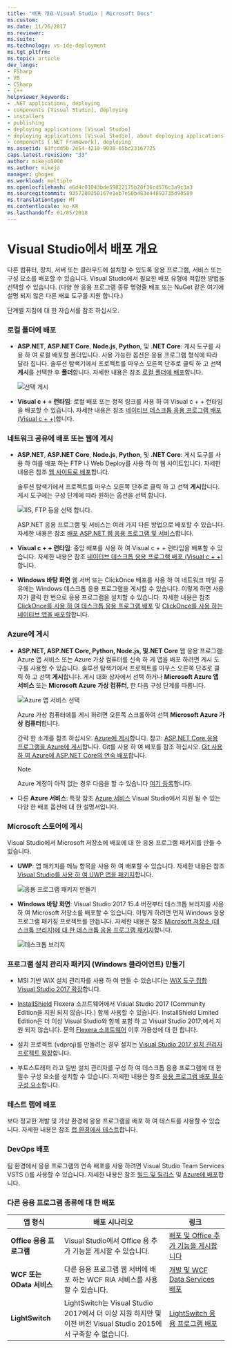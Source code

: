 ```yaml
---
title: "배포 개요-Visual Studio | Microsoft Docs"
ms.custom: 
ms.date: 11/26/2017
ms.reviewer: 
ms.suite: 
ms.technology: vs-ide-deployment
ms.tgt_pltfrm: 
ms.topic: article
dev_langs:
- FSharp
- VB
- CSharp
- C++
helpviewer_keywords:
- .NET applications, deploying
- components [Visual Studio], deploying
- installers
- publishing
- deploying applications [Visual Studio]
- deploying applications [Visual Studio], about deploying applications
- components [.NET Framework], deploying
ms.assetid: 63fcdd5b-2e54-4210-9038-65bc23167725
caps.latest.revision: "33"
author: mikejo5000
ms.author: mikejo
manager: ghogen
ms.workload: multiple
ms.openlocfilehash: e6d4c01043bde59822175b20f36cd576c3a9c3a3
ms.sourcegitcommit: 9357209350167e1eb7e50b483e44893735d90589
ms.translationtype: MT
ms.contentlocale: ko-KR
ms.lasthandoff: 01/05/2018
---
```

# <a name="deployment-overview-in-visual-studio"></a>Visual Studio에서 배포 개요

다른 컴퓨터, 장치, 서버 또는 클라우드에 설치할 수 있도록 응용 프로그램, 서비스 또는 구성 요소를 배포할 수 있습니다. Visual Studio에서 필요한 배포 유형에 적합한 방법을 선택할 수 있습니다. (다양 한 응용 프로그램 종류 명령줄 배포 또는 NuGet 같은 여기에 설명 되지 않은 다른 배포 도구를 지원 합니다.)

단계별 지침에 대 한 자습서를 참조 하십시오.

### <a name="deploy-to-local-folder"></a>로컬 폴더에 배포

- **ASP.NET**, **ASP.NET Core**, **Node.js**, **Python**, 및 **.NET Core**: 게시 도구를 사용 하 여 로컬 배포할 폴더입니다. 사용 가능한 옵션은 응용 프로그램 형식에 따라 달라 집니다. 솔루션 탐색기에서 프로젝트를 마우스 오른쪽 단추로 클릭 하 고 선택 **게시**를 선택한 후 **폴더**합니다. 자세한 내용은 참조 [로컬 폴더에 배포](quickstart-deploy-to-local-folder.md)합니다.

    ![선택 게시](../deployment/media/quickstart-publish.png)

- **Visual c + + 런타임**: 로컬 배포 또는 정적 링크를 사용 하 여 Visual c + + 런타임을 배포할 수 있습니다. 자세한 내용은 참조 [네이티브 데스크톱 응용 프로그램 배포 (Visual c + +)](/cpp/ide/deploying-native-desktop-applications-visual-cpp)합니다. 

### <a name="publish-to-web-or-deploy-to-network-share"></a>네트워크 공유에 배포 또는 웹에 게시

- **ASP.NET**, **ASP.NET Core**, **Node.js**, **Python**, 및 **.NET Core**: 게시 도구를 사용 하 여를 배포 하는 FTP 나 Web Deploy를 사용 하 여 웹 사이트입니다. 자세한 내용은 참조 [웹 사이트로 배포](quickstart-deploy-to-a-web-site.md)합니다.

    솔루션 탐색기에서 프로젝트를 마우스 오른쪽 단추로 클릭 하 고 선택 **게시**합니다. 게시 도구에는 구성 단계에 따라 원하는 옵션을 선택 합니다.

    ![IIS, FTP 등을 선택 합니다.](../deployment/media/quickstart-publish-iis-ftp.png)

    ASP.NET 응용 프로그램 및 서비스는 여러 가지 다른 방법으로 배포할 수 있습니다. 자세한 내용은 참조 [배포 ASP.NET 웹 응용 프로그램 및 서비스](http://www.asp.net/aspnet/overview/deployment)합니다.

- **Visual c + + 런타임**: 중앙 배포를 사용 하 여 Visual c + + 런타임을 배포할 수 있습니다. 자세한 내용은 참조 [네이티브 데스크톱 응용 프로그램 배포 (Visual c + +)](/cpp/ide/deploying-native-desktop-applications-visual-cpp)합니다. 

- **Windows 바탕 화면** 웹 서버 또는 ClickOnce 배포를 사용 하 여 네트워크 파일 공유에는 Windows 데스크톱 응용 프로그램을 게시할 수 있습니다. 이렇게 하면 사용자가 클릭 한 번으로 응용 프로그램을 설치할 수 있습니다. 자세한 내용은 참조 [ClickOnce를 사용 하 여 데스크톱 응용 프로그램 배포](how-to-publish-a-clickonce-application-using-the-publish-wizard.md) 및 [ClickOnce를 사용 하는 네이티브 앱을 배포할](/cpp/ide/clickonce-deployment-for-visual-cpp-applications)합니다.

### <a name="publish-to-azure"></a>Azure에 게시

- **ASP.NET, ASP.NET Core, Python, Node.js, 및.NET Core** 웹 응용 프로그램: Azure 앱 서비스 또는 Azure 가상 컴퓨터를 신속 하 게 앱을 배포 하려면 게시 도구를 사용할 수 있습니다. 솔루션 탐색기에서 프로젝트를 마우스 오른쪽 단추로 클릭 하 고 선택 **게시**합니다. 게시 대화 상자에서 선택 하거나 **Microsoft Azure 앱 서비스** 또는 **Microsoft Azure 가상 컴퓨터**, 한 다음 구성 단계를 따릅니다.

    ![Azure 앱 서비스 선택](../deployment/media/quickstart-publish-azure.png "Azure 앱 서비스 선택")

    Azure 가상 컴퓨터에를 게시 하려면 오른쪽 스크롤하여 선택 **Microsoft Azure 가상 컴퓨터**합니다.

    간략 한 소개를 참조 하십시오. [Azure에 게시](quickstart-deploy-to-azure.md)합니다. 참고: [ASP.NET Core 응용 프로그램을 Azure에 게시](/aspnet/core/tutorials/publish-to-azure-webapp-using-vs)합니다. Git를 사용 하 여 배포를 참조 하십시오. [Git 사용 하 여 Azure에 ASP.NET Core의 연속 배포](/aspnet/core/publishing/azure-continuous-deployment)합니다.

    > [!NOTE]
    > Azure 계정이 아직 없는 경우 다음을 할 수 있습니다 [여기 등록](https://azure.microsoft.com/free/?ref=microsoft.com&utm_source=microsoft.com&utm_medium=doc&utm_campaign=visualstudio)합니다.

- 다른 **Azure 서비스**: 특정 참조 [Azure 서비스](/azure/#pivot=products) Visual Studio에서 지원 될 수 있는 다양 한 배포 옵션에 대 한 설명서입니다.

### <a name="publish-to-microsoft-store"></a>Microsoft 스토어에 게시

Visual Studio에서 Microsoft 저장소에 배포에 대 한 응용 프로그램 패키지를 만들 수 있습니다.

- **UWP**: 앱 패키지를 메뉴 항목을 사용 하 여 배포할 수 있습니다. 자세한 내용은 참조 [Visual Studio를 사용 하 여 UWP 앱을 패키지](/windows/uwp/packaging/packaging-uwp-apps)합니다.

    ![응용 프로그램 패키지 만들기](../deployment/media/feature-tour-create-app-package.jpg)

- **Windows 바탕 화면**: Visual Studio 2017 15.4 버전부터 데스크톱 브리지를 사용 하 여 Microsoft 저장소를 배포할 수 있습니다. 이렇게 하려면 먼저 Windows 응용 프로그램 패키징 프로젝트를 만듭니다. 자세한 내용은 참조 [Microsoft 저장소 (데스크톱 브리지)에 대 한 데스크톱 응용 프로그램 패키지](/windows/uwp/porting/desktop-to-uwp-packaging-dot-net)합니다.

    ![데스크톱 브리지](../deployment/media/feature-tour-desktop-bridge.png)

### <a name="create-an-installer-package-windows-client"></a>프로그램 설치 관리자 패키지 (Windows 클라이언트) 만들기

- MSI 기반 WiX 설치 관리자를 사용 하 여 만들 수 있습니다는 [WiX 도구 집합 Visual Studio 2017 확장](https://marketplace.visualstudio.com/items?itemName=RobMensching.WixToolsetVisualStudio2017Extension)합니다.

- [InstallShield](https://www.flexerasoftware.com/producer/products/software-installation/installshield-software-installer/tab/requirements) Flexera 소프트웨어에서 Visual Studio 2017 (Community Edition을 지원 되지 않습니다.) 함께 사용할 수 있습니다. InstallShield Limited Edition은 더 이상 Visual Studio와 함께 포함 하 고 Visual Studio 2017;에서 지원 되지 않습니다. 문의 [Flexera 소프트웨어](http://learn.flexerasoftware.com/content/IS-EVAL-InstallShield-Limited-Edition-Visual-Studio) 이후 가용성에 대 한 합니다.

- 설치 프로젝트 (vdproj)를 만들려는 경우 설치는 [Visual Studio 2017 설치 관리자 프로젝트 확장](https://marketplace.visualstudio.com/items?itemName=VisualStudioProductTeam.MicrosoftVisualStudio2017InstallerProjects#overview)합니다.

- 부트스트래퍼 라고 일반 설치 관리자를 구성 하 여 데스크톱 응용 프로그램에 대 한 필수 구성 요소를 설치할 수 있습니다. 자세한 내용은 참조 [응용 프로그램 배포 필수 구성 요소](../deployment/application-deployment-prerequisites.md)합니다.

### <a name="deploy-to-test-lab"></a>테스트 랩에 배포

보다 정교한 개발 및 가상 환경에 응용 프로그램을 배포 하 여 테스트를 사용할 수 있습니다. 자세한 내용은 참조 [랩 환경에서 테스트](../test/lab-management/using-a-lab-environment-for-your-application-lifecycle.md)합니다.

### <a name="devops-deployment"></a>DevOps 배포

팀 환경에서 응용 프로그램의 연속 배포를 사용 하려면 Visual Studio Team Services VSTS ()를 사용할 수 있습니다. 자세한 내용은 참조 [빌드 및 릴리스](/vsts/build-release/index) 및 [Azure에 배포](/vsts/deploy-azure/index)합니다.

### <a name="deployment-for-other-app-types"></a>다른 응용 프로그램 종류에 대 한 배포

| 앱 형식 | 배포 시나리오 | 링크 |
| --- | --- | --- |
| **Office 응용 프로그램** | Visual Studio에서 Office 용 추가 기능을 게시할 수 있습니다. | [배포 및 Office 추가 기능을 게시합니다](https://dev.office.com/docs/add-ins/publish/publish) |
| **WCF 또는 OData 서비스**  | 다른 응용 프로그램 웹 서버에 배포 하는 WCF RIA 서비스를 사용할 수 있습니다. | [개발 및 WCF Data Services 배포](/dotnet/framework/data/wcf/developing-and-deploying-wcf-data-services) |
| **LightSwitch** | LightSwitch는 Visual Studio 2017에서 더 이상 지원 하지만 및 이전 버전 Visual Studio 2015에서 구축할 수 없습니다. | [LightSwitch 응용 프로그램 배포](http://msdn.microsoft.com/Library/4818d933-295c-4ecc-9148-7ad9ca28dcdb) | 

